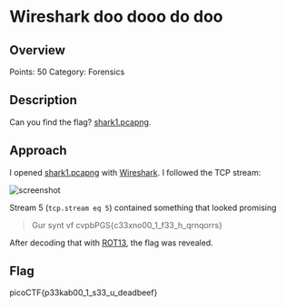 # Wireshark doo dooo do doo

## Overview

Points: 50
Category: Forensics

## Description

Can you find the flag? [shark1.pcapng](https://github.com/v341196137/PicoCTF2021-Writeup/tree/main/Forensics/Wireshark+doo+dooo+do+doo/shark1.pcapng).

## Approach

I opened [shark1.pcapng](https://github.com/v341196137/PicoCTF2021-Writeup/tree/main/Forensics/shark1.pcapng) with [Wireshark](https://www.wireshark.org/).
I followed the TCP stream:

![screenshot](https://github.com/v341196137/PicoCTF2021-Writeup/tree/main/Forensics/Wireshark+doo+dooo+do+doo/screenshot.png)

Stream 5 (`tcp.stream eq 5`) contained something that looked promising
> Gur synt vf cvpbPGS{c33xno00_1_f33_h_qrnqorrs}

After decoding that with [ROT13](https://rot13.com/), the flag was revealed.

## Flag

picoCTF{p33kab00_1_s33_u_deadbeef}
